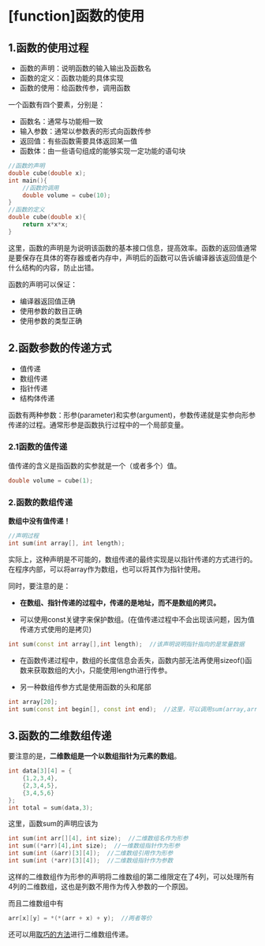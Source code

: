 # [function]函数的使用

## 1.函数的使用过程

* 函数的声明：说明函数的输入输出及函数名
* 函数的定义：函数功能的具体实现
* 函数的使用：给函数传参，调用函数

一个函数有四个要素，分别是：

* 函数名：通常与功能相一致
* 输入参数：通常以参数表的形式向函数传参
* 返回值：有些函数需要具体返回某一值
* 函数体：由一些语句组成的能够实现一定功能的语句块

```C++
//函数的声明
double cube(double x);
int main(){
    //函数的调用
    double volume = cube(10);
}
//函数的定义
double cube(double x){
    return x*x*x;
}
```

这里，函数的声明是为说明该函数的基本接口信息，提高效率。函数的返回值通常是要保存在具体的寄存器或者内存中，声明后的函数可以告诉编译器该返回值是个什么结构的内容，防止出错。

函数的声明可以保证：

* 编译器返回值正确
* 使用参数的数目正确
* 使用参数的类型正确

## 2.函数参数的传递方式

* 值传递
* 数组传递
* 指针传递
* 结构体传递

函数有两种参数：形参(parameter)和实参(argument)，参数传递就是实参向形参传递的过程。通常形参是函数执行过程中的一个局部变量。

### 2.1函数的值传递

值传递的含义是指函数的实参就是一个（或者多个）值。

```C++
double volume = cube(1);
```

### 2.函数的数组传递

**数组中没有值传递！**

```C++
//声明过程
int sum(int array[], int length);
```

实际上，这种声明是不可能的，数组传递的最终实现是以指针传递的方式进行的。在程序内部，可以将array作为数组，也可以将其作为指针使用。

同时，要注意的是：

* <b> 在数组、指针传递的过程中，传递的是地址，而不是数组的拷贝。</b>

* 可以使用const关键字来保护数组。(在值传递过程中不会出现该问题，因为值传递方式使用的是拷贝)

```C++
int sum(const int array[],int length);  //该声明说明指针指向的是常量数据
```

* 在函数传递过程中，数组的长度信息会丢失，函数内部无法再使用sizeof()函数来获取数组的大小，只能使用length进行传参。

* 另一种数组传参方式是使用函数的头和尾部

```C++
int array[20];
int sum(const int begin[], const int end);  //这里，可以调用sum(array,array+20)，这里的end是超尾，即尾部的后一个位置
```

## 3.函数的二维数组传递

要注意的是，**二维数组是一个以数组指针为元素的数组**。

```C++
int data[3][4] = {
    {1,2,3,4},
    {2,3,4,5},
    {3,4,5,6}
};
int total = sum(data,3);
```

这里，函数sum的声明应该为

```C++
int sum(int arr[][4], int size);  //二维数组名作为形参
int sum((*arr)[4],int size);  //一维数组指针作为形参
int sum(int (&arr)[3][4]);  //二维数组引用作为形参
int sum(int (*arr)[3][4]);  //二维数组指针作为参数
```

这样的二维数组作为形参的声明将二维数组的第二维限定在了4列，可以处理所有4列的二维数组，这也是列数不用作为传入参数的一个原因。

而且二维数组中有

```C++
arr[x][y] = *(*(arr + x) + y);  //两者等价
```

还可以用[取巧的方法](https://github.com/liyupeng341/CppPrimerPlus/blob/master/res/array.md#5%E4%BA%8C%E7%BB%B4%E6%95%B0%E7%BB%84%E5%81%9A%E5%87%BD%E6%95%B0%E5%8F%82%E6%95%B0)进行二维数组传递。
